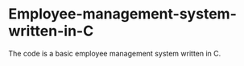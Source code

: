 # Employee-management-system-written-in-C
The code is a basic employee management system written in C. 
